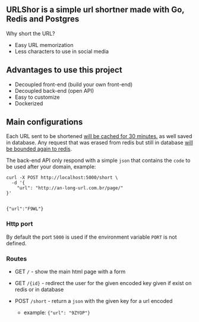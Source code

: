 ## URLShor is a simple url shortner made with Go, Redis and Postgres

Why short the URL?

- Easy URL memorization
- Less characters to use in social media

## Advantages to use this project

- Decoupled front-end (build your own front-end)
- Decoupled back-end (open API)
- Easy to customize
- Dockerized

## Main configurations

Each URL sent to be shortened [will be cached for 30 minutes.](https://github.com/rafa-acioly/urlshor/blob/master/redis/redis.go#L29)
as well saved in database. Any request that was erased from redis but still in database [will be bounded again to redis](https://github.com/rafa-acioly/urlshor/blob/master/urlshor.go#L99).

The back-end API only respond with a simple `json` that contains the `code` to be used after your domain, example:
```
curl -X POST http://localhost:5000/short \
  -d '{
	"url": "http://an-long-url.com.br/page/"
}'


{"url":"F9WL"}
```

### Http port

By default the port `5000` is used if the environment variable `PORT` is not defined.

### Routes
- GET `/` - show the main html page with a form

- GET `/{id}` - redirect the user for the given encoded key given if exist on redis or in database

- POST `/short` - return a `json` with the given key for a url encoded
    - example: `{"url": "9ZYOP"}`